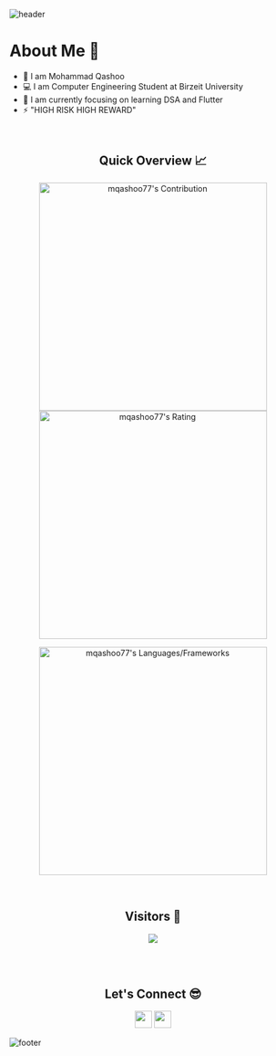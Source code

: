 ![header](https://capsule-render.vercel.app/api?type=waving&color=gradient&height=280&section=header&text=Hi%20there%20%F0%9F%91%8B&fontSize=90)
<!--
**mqashoo77/mqashoo77** is a ✨ _special_ ✨ repository because its `README.md` (this file) appears on your GitHub profile.

Here are some ideas to get you started:

- 🔭 I’m currently working on ...
- 🌱 I’m currently learning ...
- 👯 I’m looking to collaborate on ...
- 🤔 I’m looking for help with ...
- 💬 Ask me about ...
- 📫 How to reach me: ...
- 😄 Pronouns: ...
- ⚡ Fun fact: ...
-->

<h1>About Me 📌</h1>

- 👋 I am Mohammad Qashoo
- 💻 I am Computer Engineering Student at Birzeit University
- 🌱 I am currently focusing on learning DSA and Flutter
- ⚡ "HIGH RISK HIGH REWARD"

<br />

<h2 align="center">Quick Overview 📈</h2>
  
  <p align = "center">
 
</p>

<p align = "center">
  <img src = "https://github-readme-stats.vercel.app/api?username=mqashoo77&count_private=true&theme=dracula&hide_border=true" alt = "mqashoo77's Contribution" width = 400 >
  <img src = "https://github-readme-streak-stats.herokuapp.com?user=mqashoo77&count_private=true&theme=dracula&hide_border=true" alt = "mqashoo77's Rating" width = 400 >

</p>

<p align = "center">

 <img src = "https://github-readme-stats.vercel.app/api/top-langs?username=mqashoo77&show_icons=true&count_private=true&locale=en&layout=compact&langs_count=10&hide_border=true&bg_color=282A36&title_color=DD6387&text_color=fff&icon_color=fff" alt = "mqashoo77's Languages/Frameworks" width = 400 />
</p>


<br />
<h2 align="center">Visitors 👀</h2>
<div align="center" >
  <img src="https://profile-counter.glitch.me/mqashoo77/count.svg"></img>
</div>

<br /><br />
<h2 align="center">Let's Connect 😎</h2>
<p align="center">
  <a href = "mailto:mohammadqashoo77@gmail.com"><img src = "https://img.shields.io/badge/Gmail-D14836?style=for-the-badge&logo=gmail&logoColor=white" height = 30></a>
  <a href = "https://www.linkedin.com/in/mohammad-qashoo-571225153/"><img src = "https://img.shields.io/badge/LinkedIn-0077B5?style=for-the-badge&logo=linkedin&logoColor=white"     height = 30></a>
 
</p>


![footer](https://capsule-render.vercel.app/api?type=waving&color=gradient&height=150&section=footer)
